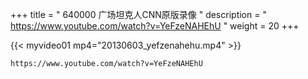 +++
title = " 640000 广场坦克人CNN原版录像 "
description = " https://www.youtube.com/watch?v=YeFzeNAHEhU "
weight = 20
+++

{{< myvideo01 mp4="20130603_yefzenahehu.mp4" >}}

    https://www.youtube.com/watch?v=YeFzeNAHEhU
